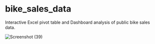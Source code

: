 # bike_sales_data
Interactive Excel pivot table and Dashboard analysis of public bike sales data.

![Screenshot (39)](https://user-images.githubusercontent.com/54420209/194909927-f81ffe79-acfb-45e0-b6e7-cdd10f734886.png)
